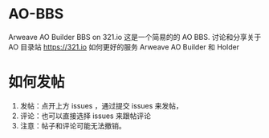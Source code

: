 # AO-BBS
Arweave AO Builder BBS on 321.io
这是一个简易的的 AO BBS.
讨论和分享关于 AO 目录站 https://321.io 如何更好的服务 Arweave AO Builder 和 Holder

# 如何发帖
1. 发帖：点开上方 issues ，通过提交 issues 来发帖，
2. 评论：也可以直接选择 issues 来跟帖评论
3. 注意：帖子和评论可能无法撤销。
